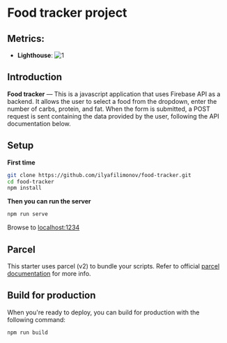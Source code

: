 # Food tracker project

## Metrics:

* **Lighthouse**:
![1](https://user-images.githubusercontent.com/43762313/175288383-fb8625dd-f4a1-4c03-9d9b-0eb62b5bedee.jpg)


## Introduction

**Food tracker** — This is a javascript application that uses Firebase API as a backend. It allows the user to select a food from the dropdown, enter the number of carbs, protein, and fat. When the form is submitted, a POST request is sent containing the data provided by the user, following the API documentation below.

## Setup

**First time**

```bash
git clone https://github.com/ilyafilimonov/food-tracker.git
cd food-tracker
npm install
```

**Then you can run the server**

```bash
npm run serve
```

Browse to [localhost:1234](http://localhost:1234)

## Parcel

This starter uses parcel (v2) to bundle your scripts. Refer to official [parcel documentation](https://parceljs.org/) for more info.

## Build for production

When you're ready to deploy, you can build for production with the following command:

```bash
npm run build
```
